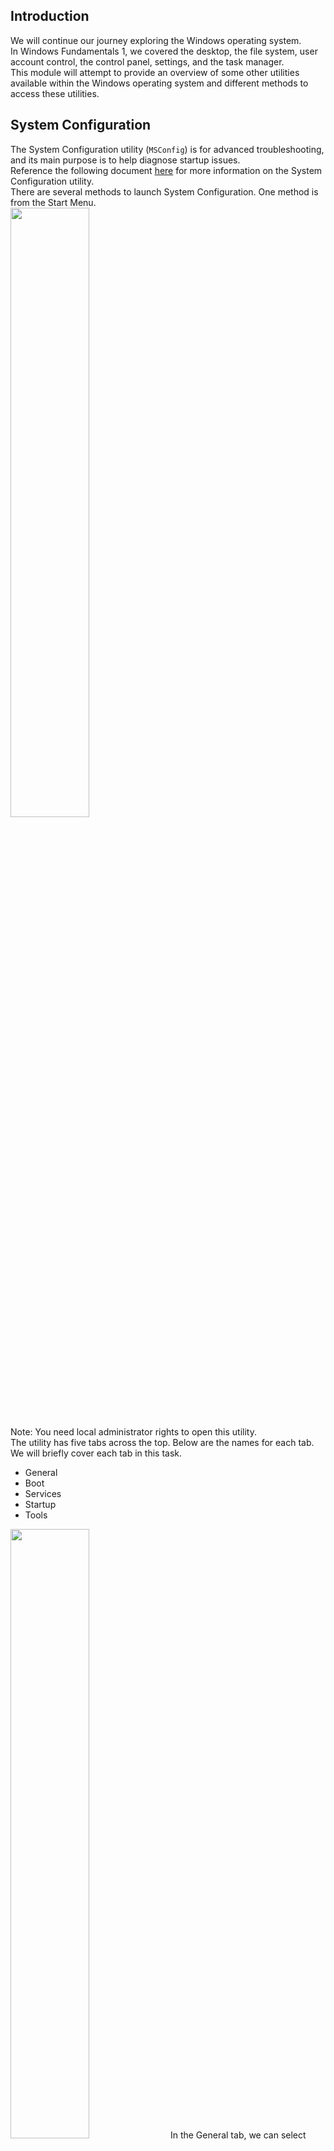 ## Introduction
We will continue our journey exploring the Windows operating system.  
In Windows Fundamentals 1, we covered the desktop, the file system, user account control, the control panel, settings, and the task manager.  
This module will attempt to provide an overview of some other utilities available within the Windows operating system and different methods to access these utilities.


## System Configuration
The System Configuration utility (`MSConfig`) is for advanced troubleshooting, and its main purpose is to help diagnose startup issues.  
Reference the following document [here](https://docs.microsoft.com/en-us/troubleshoot/windows-client/performance/system-configuration-utility-troubleshoot-configuration-errors) for more information on the System Configuration utility.  
There are several methods to launch System Configuration. One method is from the Start Menu.  
<img src="https://github.com/mylovemyon/TryHackMe_Images/blob/main/Images/Windows%20Fundamentals%202_1.png" width="50%" height="50%">  
Note: You need local administrator rights to open this utility.  
The utility has five tabs across the top. Below are the names for each tab. We will briefly cover each tab in this task.
- General
- Boot
- Services
- Startup
- Tools

<img src="https://github.com/mylovemyon/TryHackMe_Images/blob/main/Images/Windows%20Fundamentals%202_2.png" width="50%" height="50%">  
In the General tab, we can select what devices and services for Windows to load upon boot. The options are: Normal, Diagnostic, or Selective.  
In the Boot tab, we can define various boot options for the Operating System.  
<img src="https://github.com/mylovemyon/TryHackMe_Images/blob/main/Images/Windows%20Fundamentals%202_3.png" width="50%" height="50%">  
The Services tab lists all services configured for the system regardless of their state (running or stopped). A service is a special type of application that runs in the background.  
<img src="https://github.com/mylovemyon/TryHackMe_Images/blob/main/Images/Windows%20Fundamentals%202_4.png" width="50%" height="50%">  
In the Startup tab, you won't see anything interesting in the attached VM.  Below is a screenshot of the Startup tab for MSConfig from my local machine.  
<img src="https://github.com/mylovemyon/TryHackMe_Images/blob/main/Images/Windows%20Fundamentals%202_5.png" width="50%" height="50%">

As you can see, Microsoft advises using Task Manager (`taskmgr`) to manage (enable/disable) startup items. The System Configuration utility is NOT a startup management program.  
Note: If you open Task Manager for the attached VM, you will notice that Task Manager doesn't show a Startup tab.  
There is a list of various utilities (tools) in the Tools tab that we can run to configure the operating system further. There is a brief description of each tool to provide some insight into what the tool is for.  
<img src="https://github.com/mylovemyon/TryHackMe_Images/blob/main/Images/Windows%20Fundamentals%202_6.png" width="50%" height="50%">  
Notice the Selected command section. The information in this textbox will change per tool.  
To run a tool, we can use the command to launch the tool via the run prompt, command prompt, or by clicking the Launch button.

----------------------------------------Answer the questions below--------------------------------------------------  
What is the command for Windows Troubleshooting?  
C:\Windows\System32\control.exe /name Microsoft.Troubleshooting
What command will open the Control Panel? (The answer is  the name of .exe, not the full path)  
control.exe ← コントロールパネルらしい


## Change UAC Settings
We're continuing with Tools that are available through the System Configuration panel.  
User Account Control (UAC) was covered in great detail in Windows Fundamentals 1.  
The UAC settings can be changed or even turned off entirely (not recommended).  
You can move the slider to see how the setting will change the UAC settings and Microsoft's stance on the setting.  
<img src="https://github.com/mylovemyon/TryHackMe_Images/blob/main/Images/Windows%20Fundamentals%202_7.png" width="50%" height="50%">  

----------------------------------------Answer the questions below--------------------------------------------------  
What is the command to open User Account Control Settings? (The answer is the name of the .exe file, not the full path)  
UserAccountControlSettings.exe


## Computer Management
We're continuing with Tools that are available through the System Configuration panel.  
The Computer Management (`compmgmt`) utility has three primary sections: System Tools, Storage, and Services and Applications.  
<img src="https://github.com/mylovemyon/TryHackMe_Images/blob/main/Images/Windows%20Fundamentals%202_8.png" width="25%" height="25%">

### System Tools
Let's start with Task Scheduler. Per Microsoft, with Task Scheduler, we can create and manage common tasks that our computer will carry out automatically at the times we specify.  
A task can run an application, a script, etc., and tasks can be configured to run at any point. A task can run at log in or at log off. Tasks can also be configured to run on a specific schedule, for example, every five mins.  
To create a basic task, click on Create Basic Task under Actions (right pane).  
<img src="https://github.com/mylovemyon/TryHackMe_Images/blob/main/Images/Windows%20Fundamentals%202_9.png" width="25%" height="25%">  
Next is Event Viewer.  
Event Viewer allows us to view events that have occurred on the computer. These records of events can be seen as an audit trail that can be used to understand the activity of the computer system. This information is often used to diagnose problems and investigate actions executed on the system.  
<img src="https://github.com/mylovemyon/TryHackMe_Images/blob/main/Images/Windows%20Fundamentals%202_10.png" width="50%" height="50%">  
Event Viewer has three panes.
1. The pane on the left provides a hierarchical tree listing of the event log providers. (as shown in the image above)
2. The pane in the middle will display a general overview and summary of the events specific to a selected provider.
3. The pane on the right is the actions pane.

There are five types of events that can be logged. Below is a table from [docs.microsoft.com](https://docs.microsoft.com/en-us/windows/win32/eventlog/event-types) providing a brief description for each.  
<img src="https://github.com/mylovemyon/TryHackMe_Images/blob/main/Images/Windows%20Fundamentals%202_11.png" width="75%" height="75%">  
The standard logs are visible under Windows Logs. Below is a table from [docs.microsoft.com](https://docs.microsoft.com/en-us/windows/win32/eventlog/eventlog-key) providing a brief description for each.  
<img src="https://github.com/mylovemyon/TryHackMe_Images/blob/main/Images/Windows%20Fundamentals%202_12.png" width="75%" height="75%">  
For more information about Event Viewer and Event Logs, please refer to the Windows Event Log room.  
Shared Folders is where you will see a complete list of shares and folders shared that others can connect to.  
<img src="https://github.com/mylovemyon/TryHackMe_Images/blob/main/Images/Windows%20Fundamentals%202_13.png" width="50%" height="50%">  
In the above image, under Shares, are the default share of Windows, C$, and default remote administration shares created by Windows, such as ADMIN$.  
As with any object in Windows, you can right-click on a folder to view its properties, such as Permissions (who can access the shared resource).  
Under Sessions, you will see a list of users who are currently connected to the shares. In this VM, you won't see anybody connected to the shares.  
All the folders and/or files that the connected users access will list under Open Files.  
The Local Users and Groups section you should be familiar with from Windows Fundamentals 1 because it's `lusrmgr.msc`.  
In Performance, you'll see a utility called Performance Monitor (`perfmon`).  
Perfmon is used to view performance data either in real-time or from a log file. This utility is useful for troubleshooting performance issues on a computer system, whether local or remote.  
<img src="https://github.com/mylovemyon/TryHackMe_Images/blob/main/Images/Windows%20Fundamentals%202_14.png" width="50%" height="50%">  
Device Manager allows us to view and configure the hardware, such as disabling any hardware attached to the computer.  
<img src="https://github.com/mylovemyon/TryHackMe_Images/blob/main/Images/Windows%20Fundamentals%202_15.png" width="25%" height="25%">  

### Storage
Under Storage is Windows Server Backup and Disk Management. We'll only look at Disk Management in this room.  
Note: Since the virtual machine is a Windows Server operating system, there are utilities available that you will typically not see in Windows 10.  
<img src="https://github.com/mylovemyon/TryHackMe_Images/blob/main/Images/Windows%20Fundamentals%202_16.png" width="75%" height="75%">  
Disk Management is a system utility in Windows that enables you to perform advanced storage tasks.  Some tasks are:
- Set up a new drive
- Extend a partition
- Shrink a partition
- Assign or change a drive letter (ex. E:)

### Services and Applications
<img src="https://github.com/mylovemyon/TryHackMe_Images/blob/main/Images/Windows%20Fundamentals%202_17.png" width="75%" height="75%">  
Recall from the previous task; a service is a special type of application that runs in the background. Here you can do more than enable and disable a service, such as view the Properties for the service.  
<img src="https://github.com/mylovemyon/TryHackMe_Images/blob/main/Images/Windows%20Fundamentals%202_18.png" width="35%" height="35%">  

WMI Control configures and controls the Windows Management Instrumentation (WMI) service.  
Per Wikipedia, "WMI allows scripting languages (such as VBScript or Windows PowerShell) to manage Microsoft Windows personal computers and servers, both locally and remotely. Microsoft also provides a command-line interface to WMI called Windows Management Instrumentation Command-line (WMIC)."  
Note: The WMIC tool is deprecated in Windows 10, version 21H1. Windows PowerShell supersedes this tool for WMI.


## System Information
We're continuing with Tools that are available through the System Configuration panel.  
What is the System Information (`msinfo32`) tool?  
Per Microsoft, "Windows includes a tool called Microsoft System Information (Msinfo32.exe).  This tool gathers information about your computer and displays a comprehensive view of your hardware, system components, and software environment, which you can use to diagnose computer issues."  
The  information in System Summary is divided into three sections:
- Hardware Resources
- Components
- Software Environment

System Summary will display general technical specifications for the computer, such as processor brand and model.  
<img src="https://github.com/mylovemyon/TryHackMe_Images/blob/main/Images/Windows%20Fundamentals%202_19.png" width="25%" height="25%">  
The information displayed in Hardware Resources is not for the average computer user. If you want to learn more about this section, refer to the official Microsoft [page](https://docs.microsoft.com/en-us/windows-hardware/drivers/kernel/hardware-resources#:~:text=Hardware%20resources%20are%20the%20assignable,of%20bus%2Drelative%20memory%20addresses.).  
<img src="https://github.com/mylovemyon/TryHackMe_Images/blob/main/Images/Windows%20Fundamentals%202_20.png" width="25%" height="25%">  
Under Components, you can see specific information about the hardware devices installed on the computer. Some sections don't show any information, but some sections do, such as Display and Input.  
<img src="https://github.com/mylovemyon/TryHackMe_Images/blob/main/Images/Windows%20Fundamentals%202_21.png" width="25%" height="25%">  
In the Software Environment section, you can see information about software baked into the operating system and software you have installed. Other details are visible in this section as well, such as the Environment Variables and Network Connections.  
<img src="https://github.com/mylovemyon/TryHackMe_Images/blob/main/Images/Windows%20Fundamentals%202_22.png" width="25%" height="25%">  
Recall from the Windows Fundamentals 1 room (The Windows\System32 Folder task) where Environment Variables was briefly touched on.  
Per [Microsoft](https://docs.microsoft.com/en-us/powershell/module/microsoft.powershell.core/about/about_environment_variables?view=powershell-7.1), "Environment variables store information about the operating system environment. This information includes details such as the operating system path, the number of processors used by the operating system, and the location of temporary folders.  
The environment variables store data that is used by the operating system and other programs. For example, the WINDIR environment variable contains the location of the Windows installation directory. Programs can query the value of this variable to determine where Windows operating system files are located".  
Click on Environment Variables to see the assigned values for the virtual machine.  
<img src="https://github.com/mylovemyon/TryHackMe_Images/blob/main/Images/Windows%20Fundamentals%202_23.png" width="50%" height="50%">  
Another method to view environment variables is Control Panel > System and Security > System > Advanced system settings > Environment Variables OR Settings > System > About > system info > Advanced system settings > Environment Variables.  
<img src="https://github.com/mylovemyon/TryHackMe_Images/blob/main/Images/Windows%20Fundamentals%202_24.png" width="50%" height="50%">  
The detour is over. Let's redirect our attention back to msinfo32 and pick up where we left off.  
Towards the very bottom of this utility, there is a search bar. Please give it a go. Select Components and search for IP address.  
<img src="https://github.com/mylovemyon/TryHackMe_Images/blob/main/Images/Windows%20Fundamentals%202_25.png" width="50%" height="50%">  
